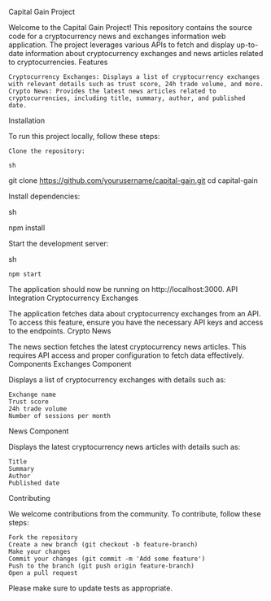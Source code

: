 Capital Gain Project

Welcome to the Capital Gain Project! This repository contains the source code for a cryptocurrency news and exchanges information web application. The project leverages various APIs to fetch and display up-to-date information about cryptocurrency exchanges and news articles related to cryptocurrencies.
Features

    Cryptocurrency Exchanges: Displays a list of cryptocurrency exchanges with relevant details such as trust score, 24h trade volume, and more.
    Crypto News: Provides the latest news articles related to cryptocurrencies, including title, summary, author, and published date.

Installation

To run this project locally, follow these steps:

    Clone the repository:

    sh

git clone https://github.com/yourusername/capital-gain.git
cd capital-gain

Install dependencies:

sh

npm install

Start the development server:

sh

    npm start

The application should now be running on http://localhost:3000.
API Integration
Cryptocurrency Exchanges

The application fetches data about cryptocurrency exchanges from an API. To access this feature, ensure you have the necessary API keys and access to the endpoints.
Crypto News

The news section fetches the latest cryptocurrency news articles. This requires API access and proper configuration to fetch data effectively.
Components
Exchanges Component

Displays a list of cryptocurrency exchanges with details such as:

    Exchange name
    Trust score
    24h trade volume
    Number of sessions per month

News Component

Displays the latest cryptocurrency news articles with details such as:

    Title
    Summary
    Author
    Published date

Contributing

We welcome contributions from the community. To contribute, follow these steps:

    Fork the repository
    Create a new branch (git checkout -b feature-branch)
    Make your changes
    Commit your changes (git commit -m 'Add some feature')
    Push to the branch (git push origin feature-branch)
    Open a pull request

Please make sure to update tests as appropriate.
